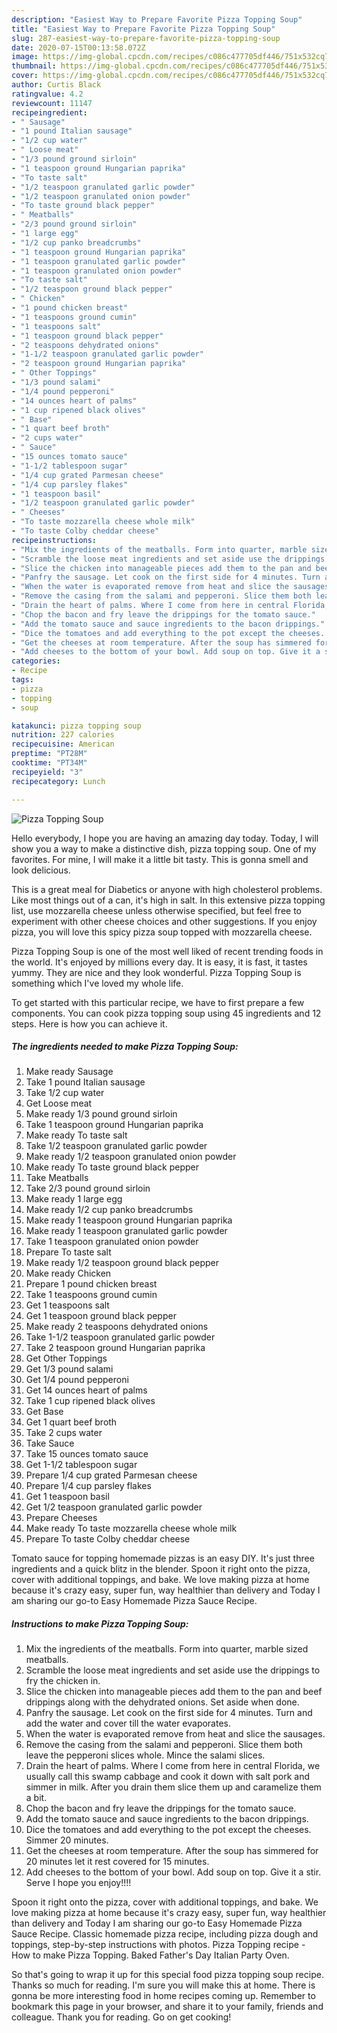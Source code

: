 ```yaml
---
description: "Easiest Way to Prepare Favorite Pizza Topping Soup"
title: "Easiest Way to Prepare Favorite Pizza Topping Soup"
slug: 287-easiest-way-to-prepare-favorite-pizza-topping-soup
date: 2020-07-15T00:13:58.072Z
image: https://img-global.cpcdn.com/recipes/c086c477705df446/751x532cq70/pizza-topping-soup-recipe-main-photo.jpg
thumbnail: https://img-global.cpcdn.com/recipes/c086c477705df446/751x532cq70/pizza-topping-soup-recipe-main-photo.jpg
cover: https://img-global.cpcdn.com/recipes/c086c477705df446/751x532cq70/pizza-topping-soup-recipe-main-photo.jpg
author: Curtis Black
ratingvalue: 4.2
reviewcount: 11147
recipeingredient:
- " Sausage"
- "1 pound Italian sausage"
- "1/2 cup water"
- " Loose meat"
- "1/3 pound ground sirloin"
- "1 teaspoon ground Hungarian paprika"
- "To taste salt"
- "1/2 teaspoon granulated garlic powder"
- "1/2 teaspoon granulated onion powder"
- "To taste ground black pepper"
- " Meatballs"
- "2/3 pound ground sirloin"
- "1 large egg"
- "1/2 cup panko breadcrumbs"
- "1 teaspoon ground Hungarian paprika"
- "1 teaspoon granulated garlic powder"
- "1 teaspoon granulated onion powder"
- "To taste salt"
- "1/2 teaspoon ground black pepper"
- " Chicken"
- "1 pound chicken breast"
- "1 teaspoons ground cumin"
- "1 teaspoons salt"
- "1 teaspoon ground black pepper"
- "2 teaspoons dehydrated onions"
- "1-1/2 teaspoon granulated garlic powder"
- "2 teaspoon ground Hungarian paprika"
- " Other Toppings"
- "1/3 pound salami"
- "1/4 pound pepperoni"
- "14 ounces heart of palms"
- "1 cup ripened black olives"
- " Base"
- "1 quart beef broth"
- "2 cups water"
- " Sauce"
- "15 ounces tomato sauce"
- "1-1/2 tablespoon sugar"
- "1/4 cup grated Parmesan cheese"
- "1/4 cup parsley flakes"
- "1 teaspoon basil"
- "1/2 teaspoon granulated garlic powder"
- " Cheeses"
- "To taste mozzarella cheese whole milk"
- "To taste Colby cheddar cheese"
recipeinstructions:
- "Mix the ingredients of the meatballs. Form into quarter, marble sized meatballs."
- "Scramble the loose meat ingredients and set aside use the drippings to fry the chicken in."
- "Slice the chicken into manageable pieces add them to the pan and beef drippings along with the dehydrated onions. Set aside when done."
- "Panfry the sausage. Let cook on the first side for 4 minutes. Turn and add the water and cover till the water evaporates."
- "When the water is evaporated remove from heat and slice the sausages."
- "Remove the casing from the salami and pepperoni. Slice them both leave the pepperoni slices whole. Mince the salami slices."
- "Drain the heart of palms. Where I come from here in central Florida, we usually call this swamp cabbage and cook it down with salt pork and simmer in milk. After you drain them slice them up and caramelize them a bit."
- "Chop the bacon and fry leave the drippings for the tomato sauce."
- "Add the tomato sauce and sauce ingredients to the bacon drippings."
- "Dice the tomatoes and add everything to the pot except the cheeses. Simmer 20 minutes."
- "Get the cheeses at room temperature. After the soup has simmered for 20 minutes let it rest covered for 15 minutes."
- "Add cheeses to the bottom of your bowl. Add soup on top. Give it a stir. Serve I hope you enjoy!!!!"
categories:
- Recipe
tags:
- pizza
- topping
- soup

katakunci: pizza topping soup 
nutrition: 227 calories
recipecuisine: American
preptime: "PT28M"
cooktime: "PT34M"
recipeyield: "3"
recipecategory: Lunch

---
```



![Pizza Topping Soup](https://img-global.cpcdn.com/recipes/c086c477705df446/751x532cq70/pizza-topping-soup-recipe-main-photo.jpg)

Hello everybody, I hope you are having an amazing day today. Today, I will show you a way to make a distinctive dish, pizza topping soup. One of my favorites. For mine, I will make it a little bit tasty. This is gonna smell and look delicious.

This is a great meal for Diabetics or anyone with high cholesterol problems. Like most things out of a can, it&#39;s high in salt. In this extensive pizza topping list, use mozzarella cheese unless otherwise specified, but feel free to experiment with other cheese choices and other suggestions. If you enjoy pizza, you will love this spicy pizza soup topped with mozzarella cheese.

Pizza Topping Soup is one of the most well liked of recent trending foods in the world. It's enjoyed by millions every day. It is easy, it is fast, it tastes yummy. They are nice and they look wonderful. Pizza Topping Soup is something which I've loved my whole life.


To get started with this particular recipe, we have to first prepare a few components. You can cook pizza topping soup using 45 ingredients and 12 steps. Here is how you can achieve it.

<!--inarticleads1-->

##### The ingredients needed to make Pizza Topping Soup:

1. Make ready  Sausage
1. Take 1 pound Italian sausage
1. Take 1/2 cup water
1. Get  Loose meat
1. Make ready 1/3 pound ground sirloin
1. Take 1 teaspoon ground Hungarian paprika
1. Make ready To taste salt
1. Take 1/2 teaspoon granulated garlic powder
1. Make ready 1/2 teaspoon granulated onion powder
1. Make ready To taste ground black pepper
1. Take  Meatballs
1. Take 2/3 pound ground sirloin
1. Make ready 1 large egg
1. Make ready 1/2 cup panko breadcrumbs
1. Make ready 1 teaspoon ground Hungarian paprika
1. Make ready 1 teaspoon granulated garlic powder
1. Take 1 teaspoon granulated onion powder
1. Prepare To taste salt
1. Make ready 1/2 teaspoon ground black pepper
1. Make ready  Chicken
1. Prepare 1 pound chicken breast
1. Take 1 teaspoons ground cumin
1. Get 1 teaspoons salt
1. Get 1 teaspoon ground black pepper
1. Make ready 2 teaspoons dehydrated onions
1. Take 1-1/2 teaspoon granulated garlic powder
1. Take 2 teaspoon ground Hungarian paprika
1. Get  Other Toppings
1. Get 1/3 pound salami
1. Get 1/4 pound pepperoni
1. Get 14 ounces heart of palms
1. Take 1 cup ripened black olives
1. Get  Base
1. Get 1 quart beef broth
1. Take 2 cups water
1. Take  Sauce
1. Take 15 ounces tomato sauce
1. Get 1-1/2 tablespoon sugar
1. Prepare 1/4 cup grated Parmesan cheese
1. Prepare 1/4 cup parsley flakes
1. Get 1 teaspoon basil
1. Get 1/2 teaspoon granulated garlic powder
1. Prepare  Cheeses
1. Make ready To taste mozzarella cheese whole milk
1. Prepare To taste Colby cheddar cheese


Tomato sauce for topping homemade pizzas is an easy DIY. It&#39;s just three ingredients and a quick blitz in the blender. Spoon it right onto the pizza, cover with additional toppings, and bake. We love making pizza at home because it&#39;s crazy easy, super fun, way healthier than delivery and Today I am sharing our go-to Easy Homemade Pizza Sauce Recipe. 

<!--inarticleads2-->

##### Instructions to make Pizza Topping Soup:

1. Mix the ingredients of the meatballs. Form into quarter, marble sized meatballs.
1. Scramble the loose meat ingredients and set aside use the drippings to fry the chicken in.
1. Slice the chicken into manageable pieces add them to the pan and beef drippings along with the dehydrated onions. Set aside when done.
1. Panfry the sausage. Let cook on the first side for 4 minutes. Turn and add the water and cover till the water evaporates.
1. When the water is evaporated remove from heat and slice the sausages.
1. Remove the casing from the salami and pepperoni. Slice them both leave the pepperoni slices whole. Mince the salami slices.
1. Drain the heart of palms. Where I come from here in central Florida, we usually call this swamp cabbage and cook it down with salt pork and simmer in milk. After you drain them slice them up and caramelize them a bit.
1. Chop the bacon and fry leave the drippings for the tomato sauce.
1. Add the tomato sauce and sauce ingredients to the bacon drippings.
1. Dice the tomatoes and add everything to the pot except the cheeses. Simmer 20 minutes.
1. Get the cheeses at room temperature. After the soup has simmered for 20 minutes let it rest covered for 15 minutes.
1. Add cheeses to the bottom of your bowl. Add soup on top. Give it a stir. Serve I hope you enjoy!!!!


Spoon it right onto the pizza, cover with additional toppings, and bake. We love making pizza at home because it&#39;s crazy easy, super fun, way healthier than delivery and Today I am sharing our go-to Easy Homemade Pizza Sauce Recipe. Classic homemade pizza recipe, including pizza dough and toppings, step-by-step instructions with photos. Pizza Topping recipe - How to make Pizza Topping. Baked Father&#39;s Day Italian Party Oven. 

So that's going to wrap it up for this special food pizza topping soup recipe. Thanks so much for reading. I'm sure you will make this at home. There is gonna be more interesting food in home recipes coming up. Remember to bookmark this page in your browser, and share it to your family, friends and colleague. Thank you for reading. Go on get cooking!
